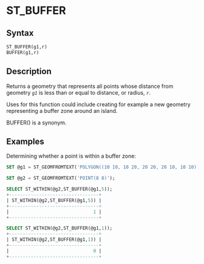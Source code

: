 # ST_BUFFER

## Syntax

```sql
ST_BUFFER(g1,r)
BUFFER(g1,r)
```

## Description

Returns a geometry that represents all points whose distance from geometry <em>`g1`</em> is less than or equal to distance, or radius, <em>`r`</em>.

Uses for this function could include creating for example a new geometry representing a buffer zone around an island.

BUFFER() is a synonym.

## Examples

Determining whether a point is within a buffer zone:

```sql
SET @g1 = ST_GEOMFROMTEXT('POLYGON((10 10, 10 20, 20 20, 20 10, 10 10))');

SET @g2 = ST_GEOMFROMTEXT('POINT(8 8)');

SELECT ST_WITHIN(@g2,ST_BUFFER(@g1,5));
+---------------------------------+
| ST_WITHIN(@g2,ST_BUFFER(@g1,5)) |
+---------------------------------+
|                               1 |
+---------------------------------+

SELECT ST_WITHIN(@g2,ST_BUFFER(@g1,1));
+---------------------------------+
| ST_WITHIN(@g2,ST_BUFFER(@g1,1)) |
+---------------------------------+
|                               0 |
+---------------------------------+
```